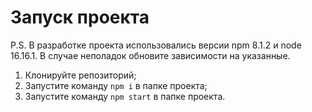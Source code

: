 # Запуск проекта

P.S. В разработке проекта использовались версии npm 8.1.2 и node 16.16.1. В случае неполадок обновите зависимости на указанные.

1. Клонируйте репозиторий;
2. Запустите команду ```npm i``` в папке проекта;
3. Запустите команду ```npm start``` в папке проекта.

